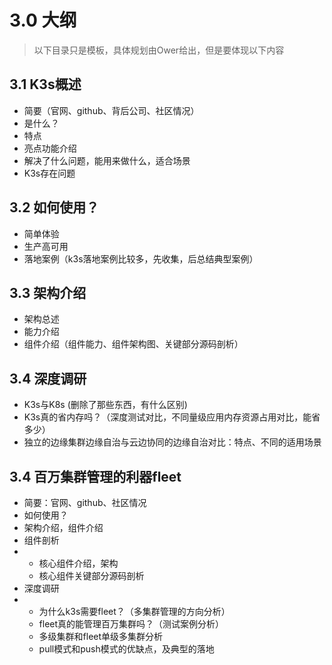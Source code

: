 # 3.0 大纲

> 以下目录只是模板，具体规划由Ower给出，但是要体现以下内容

## 3.1 K3s概述

* 简要（官网、github、背后公司、社区情况）
* 是什么？
* 特点
* 亮点功能介绍
* 解决了什么问题，能用来做什么，适合场景
* K3s存在问题

## 3.2 如何使用？

* 简单体验
* 生产高可用
* 落地案例（k3s落地案例比较多，先收集，后总结典型案例）

## 3.3 架构介绍

* 架构总述
* 能力介绍
* 组件介绍（组件能力、组件架构图、关键部分源码剖析）

## 3.4 深度调研

* K3s与K8s \(删除了那些东西，有什么区别\)
* K3s真的省内存吗？（深度测试对比，不同量级应用内存资源占用对比，能省多少）
* 独立的边缘集群边缘自治与云边协同的边缘自治对比：特点、不同的适用场景

## 3.4 百万集群管理的利器fleet

* 简要：官网、github、社区情况
* 如何使用？
* 架构介绍，组件介绍
* 组件剖析
* * 核心组件介绍，架构
  * 核心组件关键部分源码剖析
* 深度调研
* * 为什么k3s需要fleet？（多集群管理的方向分析）
  * fleet真的能管理百万集群吗？（测试案例分析）
  * 多级集群和fleet单级多集群分析
  * pull模式和push模式的优缺点，及典型的落地


